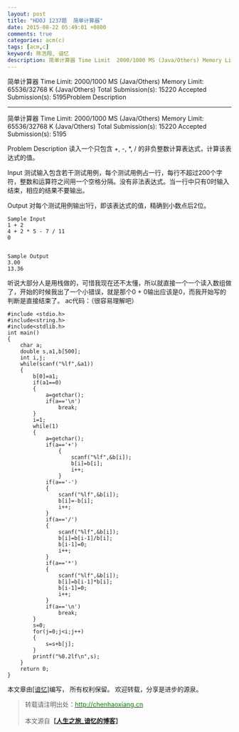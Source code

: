 ```yaml
---
layout: post
title: "HDOJ 1237题  简单计算器"
date: 2015-08-22 05:49:01 +0800
comments: true
categories: acm(c)
tags: [acm,c]
keyword: 陈浩翔, 谙忆
description: 简单计算器 Time Limit  2000/1000 MS (Java/Others) Memory Limit 65536/32768 K (Java/Others)Total Submission(s) 15220  Accepted Submission(s) 5195Problem Description 读入一个只包含 +, -, *, / 的非负整数计算表达式
---
```



简单计算器 
Time Limit: 2000/1000 MS (Java/Others)    Memory Limit: 65536/32768 K (Java/Others) 
Total Submission(s): 15220    Accepted Submission(s): 5195Problem Description 

<!-- more -->
----------

简单计算器
Time Limit: 2000/1000 MS (Java/Others)    Memory Limit: 65536/32768 K (Java/Others)
Total Submission(s): 15220    Accepted Submission(s): 5195


Problem Description
读入一个只包含 +, -, *, / 的非负整数计算表达式，计算该表达式的值。

 

Input
测试输入包含若干测试用例，每个测试用例占一行，每行不超过200个字符，整数和运算符之间用一个空格分隔。没有非法表达式。当一行中只有0时输入结束，相应的结果不要输出。

 

Output
对每个测试用例输出1行，即该表达式的值，精确到小数点后2位。

```
Sample Input
1 + 2
4 + 2 * 5 - 7 / 11
0
 

Sample Output
3.00
13.36
```
听说大部分人是用栈做的，可惜我现在还不太懂，所以就直接一个一个读入数组做了，开始的时候我出了一个小错误，就是那个0 + 0输出应该是0，而我开始写的判断是直接结束了。
ac代码：（很容易理解吧）

```
#include <stdio.h>
#include<string.h>
#include<stdlib.h>
int main()
{
    char a;
    double s,a1,b[500];
    int i,j;
    while(scanf("%lf",&a1))
    {
        b[0]=a1;
        if(a1==0)
        {
            a=getchar();
            if(a=='\n')
                break;
        }
        i=1;
        while(1)
        {
            a=getchar();
            if(a=='+')
                {
                    scanf("%lf",&b[i]);
                    b[i]=b[i];
                    i++;
                }
            if(a=='-')
            {
                scanf("%lf",&b[i]);
                b[i]=-b[i];
                i++;
            }
            if(a=='/')
            {
                scanf("%lf",&b[i]);
                b[i]=b[i-1]/b[i];
                b[i-1]=0;
                i++;
            }
            if(a=='*')
            {
                scanf("%lf",&b[i]);
                b[i]=b[i-1]*b[i];
                b[i-1]=0;
                i++;
            }
            if(a=='\n')
                break;
        }
        s=0;
        for(j=0;j<i;j++)
        {
            s=s+b[j];
        }
        printf("%0.2lf\n",s);
    }
    return 0;
}

```

本文章由<a href="http://chenhaoxiang.cn/">[谙忆]</a>编写， 所有权利保留。 
欢迎转载，分享是进步的源泉。
<blockquote cite='陈浩翔'>
<p background-color='#D3D3D3'>转载请注明出处：<a href='http://chenhaoxiang.cn'><font color="green">http://chenhaoxiang.cn</font></a><br><br>
本文源自<strong>【<a href='http://chenhaoxiang.cn' target='_blank'>人生之旅_谙忆的博客</a>】</strong></p>
</blockquote>
